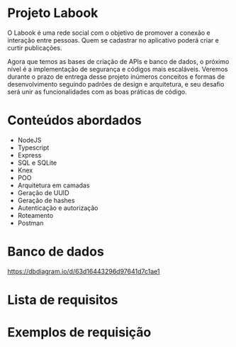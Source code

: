 # Projeto Labook
O Labook é uma rede social com o objetivo de promover a conexão e interação entre pessoas. Quem se cadastrar no aplicativo poderá criar e curtir publicações.

Agora que temos as bases de criação de APIs e banco de dados, o próximo nível é a implementação de segurança e códigos mais escaláveis. Veremos durante o prazo de entrega desse projeto inúmeros conceitos e formas de desenvolvimento seguindo padrões de design e arquitetura, e seu desafio será unir as funcionalidades com as boas práticas de código.

# Conteúdos abordados
- NodeJS
- Typescript
- Express
- SQL e SQLite
- Knex
- POO
- Arquitetura em camadas
- Geração de UUID
- Geração de hashes
- Autenticação e autorização
- Roteamento
- Postman

# Banco de dados
https://dbdiagram.io/d/63d16443296d97641d7c1ae1

# Lista de requisitos

# Exemplos de requisição
